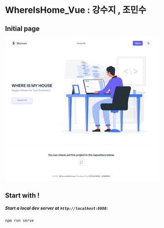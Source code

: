 # WhereIsHome_Vue : 강수지 , 조민수

## Initial page

<img src="src/assets/images/settings.jpg" />

## Start with !

##### Start a local dev server at `http://localhost:8080`:

```
npm run serve
```
